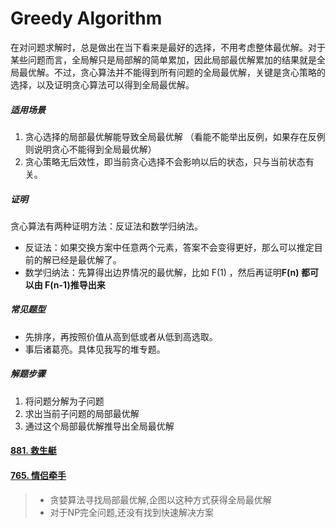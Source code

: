 # Greedy Algorithm

在对问题求解时，总是做出在当下看来是最好的选择，不用考虑整体最优解。对于某些问题而言，全局解只是局部解的简单累加，因此局部最优解累加的结果就是全局最优解。不过，贪心算法并不能得到所有问题的全局最优解，关键是贪心策略的选择，以及证明贪心算法可以得到全局最优解。

##### 适用场景

1. 贪心选择的局部最优解能导致全局最优解 （看能不能举出反例，如果存在反例则说明贪心不能得到全局最优解）
2. 贪心策略无后效性，即当前贪心选择不会影响以后的状态，只与当前状态有关。

##### 证明

贪心算法有两种证明方法：反证法和数学归纳法。

- 反证法：如果交换方案中任意两个元素，答案不会变得更好，那么可以推定目前的解已经是最优解了。
- 数学归纳法：先算得出边界情况的最优解，比如 F(1) ，然后再证明**F(n) 都可以由 F(n-1)推导出来**

##### 常见题型

- 先排序，再按照价值从高到低或者从低到高选取。
- 事后诸葛亮。具体见我写的堆专题。

##### 解题步骤

1. 将问题分解为子问题
2. 求出当前子问题的局部最优解
3. 通过这个局部最优解推导出全局最优解



#### [881. 救生艇](https://leetcode-cn.com/problems/boats-to-save-people/)

#### [765. 情侣牵手](https://leetcode-cn.com/problems/couples-holding-hands/)

> - 贪婪算法寻找局部最优解,企图以这种方式获得全局最优解
> - 对于NP完全问题,还没有找到快速解决方案